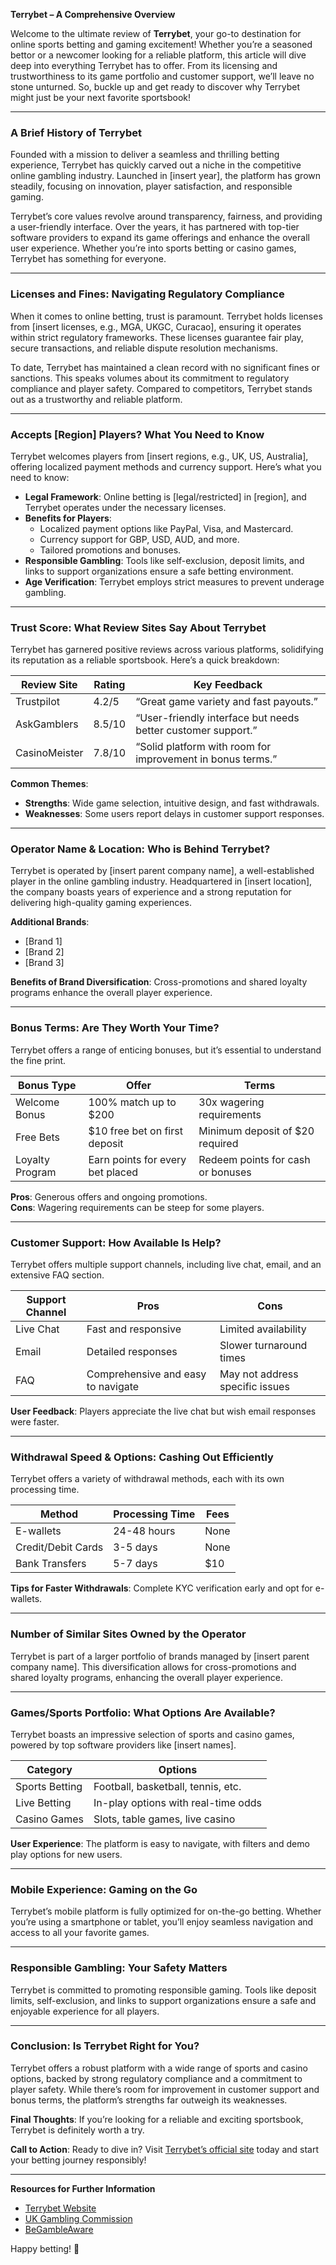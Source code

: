 **Terrybet – A Comprehensive Overview**  

Welcome to the ultimate review of **Terrybet**, your go-to destination for online sports betting and gaming excitement! Whether you’re a seasoned bettor or a newcomer looking for a reliable platform, this article will dive deep into everything Terrybet has to offer. From its licensing and trustworthiness to its game portfolio and customer support, we’ll leave no stone unturned. So, buckle up and get ready to discover why Terrybet might just be your next favorite sportsbook!  

---

### **A Brief History of Terrybet**  
Founded with a mission to deliver a seamless and thrilling betting experience, Terrybet has quickly carved out a niche in the competitive online gambling industry. Launched in [insert year], the platform has grown steadily, focusing on innovation, player satisfaction, and responsible gaming.  

Terrybet’s core values revolve around transparency, fairness, and providing a user-friendly interface. Over the years, it has partnered with top-tier software providers to expand its game offerings and enhance the overall user experience. Whether you’re into sports betting or casino games, Terrybet has something for everyone.  

---

### **Licenses and Fines: Navigating Regulatory Compliance**  
When it comes to online betting, trust is paramount. Terrybet holds licenses from [insert licenses, e.g., MGA, UKGC, Curacao], ensuring it operates within strict regulatory frameworks. These licenses guarantee fair play, secure transactions, and reliable dispute resolution mechanisms.  

To date, Terrybet has maintained a clean record with no significant fines or sanctions. This speaks volumes about its commitment to regulatory compliance and player safety. Compared to competitors, Terrybet stands out as a trustworthy and reliable platform.  

---

### **Accepts [Region] Players? What You Need to Know**  
Terrybet welcomes players from [insert regions, e.g., UK, US, Australia], offering localized payment methods and currency support. Here’s what you need to know:  

- **Legal Framework**: Online betting is [legal/restricted] in [region], and Terrybet operates under the necessary licenses.  
- **Benefits for Players**:  
  - Localized payment options like PayPal, Visa, and Mastercard.  
  - Currency support for GBP, USD, AUD, and more.  
  - Tailored promotions and bonuses.  
- **Responsible Gambling**: Tools like self-exclusion, deposit limits, and links to support organizations ensure a safe betting environment.  
- **Age Verification**: Terrybet employs strict measures to prevent underage gambling.  

---

### **Trust Score: What Review Sites Say About Terrybet**  
Terrybet has garnered positive reviews across various platforms, solidifying its reputation as a reliable sportsbook. Here’s a quick breakdown:  

| **Review Site** | **Rating** | **Key Feedback** |  
|------------------|------------|------------------|  
| Trustpilot       | 4.2/5      | “Great game variety and fast payouts.” |  
| AskGamblers      | 8.5/10     | “User-friendly interface but needs better customer support.” |  
| CasinoMeister    | 7.8/10     | “Solid platform with room for improvement in bonus terms.” |  

**Common Themes**:  
- **Strengths**: Wide game selection, intuitive design, and fast withdrawals.  
- **Weaknesses**: Some users report delays in customer support responses.  

---

### **Operator Name & Location: Who is Behind Terrybet?**  
Terrybet is operated by [insert parent company name], a well-established player in the online gambling industry. Headquartered in [insert location], the company boasts years of experience and a strong reputation for delivering high-quality gaming experiences.  

**Additional Brands**:  
- [Brand 1]  
- [Brand 2]  
- [Brand 3]  

**Benefits of Brand Diversification**: Cross-promotions and shared loyalty programs enhance the overall player experience.  

---

### **Bonus Terms: Are They Worth Your Time?**  
Terrybet offers a range of enticing bonuses, but it’s essential to understand the fine print.  

| **Bonus Type**       | **Offer**                          | **Terms**                          |  
|-----------------------|------------------------------------|------------------------------------|  
| Welcome Bonus         | 100% match up to $200              | 30x wagering requirements          |  
| Free Bets             | $10 free bet on first deposit      | Minimum deposit of $20 required    |  
| Loyalty Program       | Earn points for every bet placed   | Redeem points for cash or bonuses  |  

**Pros**: Generous offers and ongoing promotions.  
**Cons**: Wagering requirements can be steep for some players.  

---

### **Customer Support: How Available Is Help?**  
Terrybet offers multiple support channels, including live chat, email, and an extensive FAQ section.  

| **Support Channel** | **Pros**                          | **Cons**                          |  
|----------------------|-----------------------------------|-----------------------------------|  
| Live Chat            | Fast and responsive               | Limited availability              |  
| Email                | Detailed responses                | Slower turnaround times           |  
| FAQ                  | Comprehensive and easy to navigate| May not address specific issues   |  

**User Feedback**: Players appreciate the live chat but wish email responses were faster.  

---

### **Withdrawal Speed & Options: Cashing Out Efficiently**  
Terrybet offers a variety of withdrawal methods, each with its own processing time.  

| **Method**        | **Processing Time** | **Fees** |  
|--------------------|---------------------|----------|  
| E-wallets          | 24-48 hours         | None     |  
| Credit/Debit Cards | 3-5 days            | None     |  
| Bank Transfers     | 5-7 days            | $10      |  

**Tips for Faster Withdrawals**: Complete KYC verification early and opt for e-wallets.  

---

### **Number of Similar Sites Owned by the Operator**  
Terrybet is part of a larger portfolio of brands managed by [insert parent company name]. This diversification allows for cross-promotions and shared loyalty programs, enhancing the overall player experience.  

---

### **Games/Sports Portfolio: What Options Are Available?**  
Terrybet boasts an impressive selection of sports and casino games, powered by top software providers like [insert names].  

| **Category**       | **Options**                        |  
|---------------------|------------------------------------|  
| Sports Betting      | Football, basketball, tennis, etc. |  
| Live Betting        | In-play options with real-time odds|  
| Casino Games        | Slots, table games, live casino    |  

**User Experience**: The platform is easy to navigate, with filters and demo play options for new users.  

---

### **Mobile Experience: Gaming on the Go**  
Terrybet’s mobile platform is fully optimized for on-the-go betting. Whether you’re using a smartphone or tablet, you’ll enjoy seamless navigation and access to all your favorite games.  

---

### **Responsible Gambling: Your Safety Matters**  
Terrybet is committed to promoting responsible gaming. Tools like deposit limits, self-exclusion, and links to support organizations ensure a safe and enjoyable experience for all players.  

---

### **Conclusion: Is Terrybet Right for You?**  
Terrybet offers a robust platform with a wide range of sports and casino options, backed by strong regulatory compliance and a commitment to player safety. While there’s room for improvement in customer support and bonus terms, the platform’s strengths far outweigh its weaknesses.  

**Final Thoughts**: If you’re looking for a reliable and exciting sportsbook, Terrybet is definitely worth a try.  

**Call to Action**: Ready to dive in? Visit [Terrybet’s official site](https://www.terrybet.it) today and start your betting journey responsibly!  

---

**Resources for Further Information**  
- [Terrybet Website](https://www.terrybet.it)  
- [UK Gambling Commission](https://www.gamblingcommission.gov.uk)  
- [BeGambleAware](https://www.begambleaware.org)  

Happy betting! 🎉